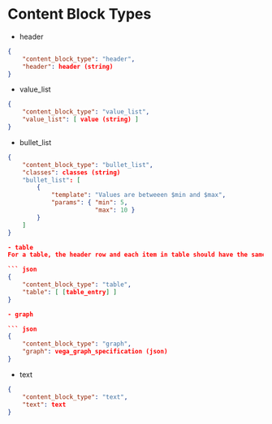 # Content Block Types

- header

``` json
{
    "content_block_type": "header",
    "header": header (string)
}
```

- value_list

``` json
{
    "content_block_type": "value_list",
    "value_list": [ value (string) ]
}
```

- bullet_list

``` json
{
    "content_block_type": "bullet_list",
    "classes": classes (string)
    "bullet_list": [
        {
            "template": "Values are betweeen $min and $max",
            "params": { "min": 5,
                        "max": 10 }
        }
    ]
}

- table
For a table, the header row and each item in table should have the same number of elements

``` json
{
    "content_block_type": "table",
    "table": [ [table_entry] ]
}

- graph

``` json
{
    "content_block_type": "graph",
    "graph": vega_graph_specification (json)
}
```

- text

``` json
{
    "content_block_type": "text",
    "text": text
}
```
